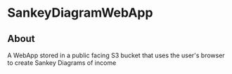 # SankeyDiagramWebApp
## About
A WebApp stored in a public facing S3 bucket that uses the user's browser to create Sankey Diagrams of income
